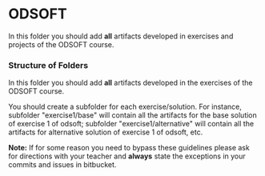 # ODSOFT

In this folder you should add **all** artifacts developed in exercises and projects of the ODSOFT course.

### Structure of Folders

In this folder you should add **all** artifacts developed in the exercises of the ODSOFT course.

You should create a subfolder for each exercise/solution. For instance, subfolder "exercise1/base" will contain all the artifacts for the base solution of exercise 1 of odsoft; subfolder "exercise1/alternative" will contain all the artifacts for alternative solution of exercise 1 of odsoft, etc.  

**Note:** If for some reason you need to bypass these guidelines please ask for directions with your teacher and **always** state the exceptions in your commits and issues in bitbucket.
